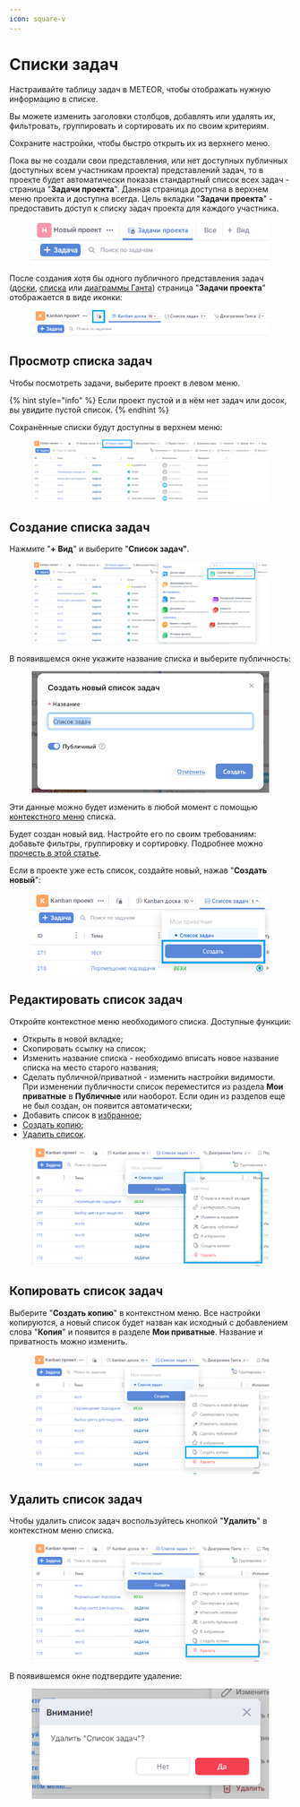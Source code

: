 ```yaml
---
icon: square-v
---
```


# Списки задач

Настраивайте таблицу задач в METEOR, чтобы отображать нужную информацию в списке.

Вы можете изменить заголовки столбцов, добавлять или удалять их, фильтровать, группировать и сортировать их по своим критериям.

Сохраните настройки, чтобы быстро открыть их из верхнего меню.

Пока вы не создали свои представления, или нет доступных публичных (доступных всем участникам проекта) представлений задач, то в проекте будет автоматически показан стандартный список всех задач - страница "**Задачи проекта**". Данная страница доступна в верхнем меню проекта и доступна всегда. Цель вкладки "**Задачи проекта**" - предоставить доступ к списку задач проекта для каждого участника.

<figure><img src="../../.gitbook/assets/image (1) (1) (1).png" alt=""><figcaption></figcaption></figure>

После создания хотя бы одного публичного представления задач ([доски](../doski/), [списка](./) или [диаграммы Ганта](../diagramma-ganta/)) страница "**Задачи проекта**" отображается в виде иконки:

<figure><img src="../../.gitbook/assets/image (9).png" alt=""><figcaption></figcaption></figure>

## Просмотр списка задач

Чтобы посмотреть задачи, выберите проект в левом меню.

{% hint style="info" %}
Если проект пустой и в нём нет задач или досок, вы увидите пустой список.
{% endhint %}

Сохранённые списки будут доступны в верхнем меню:

<figure><img src="../../.gitbook/assets/image (11).png" alt=""><figcaption></figcaption></figure>

## Создание списка задач

Нажмите "**+ Вид**" и выберите "**Список задач"**.

<figure><img src="../../.gitbook/assets/image (12).png" alt=""><figcaption></figcaption></figure>

В появившемся окне укажите название списка и выберите публичность:

<figure><img src="../../.gitbook/assets/image (9) (1).png" alt=""><figcaption></figcaption></figure>

Эти данные можно будет изменить в любой момент с помощью [контекстного меню](./#redaktirovat-spisok-zadach) списка.

Будет создан новый вид. Настройте его по своим требованиям: добавьте фильтры, группировку и сортировку. Подробнее можно [прочесть в этой статье](nastroika-spiska-zadach.md).

Если в проекте уже есть список, создайте новый, нажав "**Создать новый**":

<figure><img src="../../.gitbook/assets/image (13).png" alt=""><figcaption></figcaption></figure>

## Редактировать список задач

Откройте контекстное меню необходимого списка. Доступные функции:

* Открыть в новой вкладке;
* Скопировать ссылку на список;
* Изменить название списка - необходимо вписать новое название списка на место старого названия;
* Сделать публичной/приватной - изменить настройки видимости. При изменении публичности список переместится из раздела **Мои приватные** в **Публичные** или наоборот. Если один из разделов еще не был создан, он появится автоматически;
* Добавить список в [избранное](../izbrannoe.md);
* [Создать копию](./#kopirovat-spisok-zadach);
* [Удалить список](./#udalit-spisok-zadach).

<figure><img src="../../.gitbook/assets/image (14).png" alt=""><figcaption></figcaption></figure>

## Копировать список задач

Выберите "**Создать копию**" в контекстном меню. Все настройки копируются, а новый список будет назван как исходный с добавлением слова "**Копия**" и появится в разделе **Мои приватные**. Название и приватность можно изменить.

<figure><img src="../../.gitbook/assets/image (15).png" alt=""><figcaption></figcaption></figure>

## Удалить список задач

Чтобы удалить список задач воспользуйтесь кнопкой "**Удалить**" в контекстном меню списка.

<figure><img src="../../.gitbook/assets/image (16).png" alt=""><figcaption></figcaption></figure>

В появившемся окне подтвердите удаление:

<figure><img src="../../.gitbook/assets/image (295).png" alt=""><figcaption></figcaption></figure>

